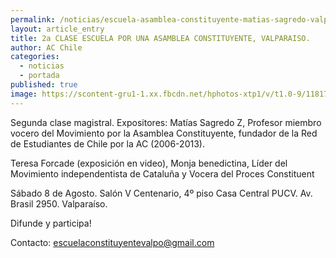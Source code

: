 ```yaml
---
permalink: /noticias/escuela-asamblea-constituyente-matias-sagredo-valparaiso.html
layout: article_entry
title: 2a CLASE ESCUELA POR UNA ASAMBLEA CONSTITUYENTE, VALPARAISO.
author: AC Chile
categories: 
  - noticias
  - portada
published: true
image: https://scontent-gru1-1.xx.fbcdn.net/hphotos-xtp1/v/t1.0-9/11817212_10153458245681397_1076318858172190093_n.jpg?oh=f24a101d68cfaa70032b6e9055facf9d&oe=56443E06
---
```


Segunda clase magistral.
Expositores: Matías Sagredo Z, Profesor miembro vocero del Movimiento por la Asamblea Constituyente, fundador de la Red de Estudiantes de Chile por la AC (2006-2013).

Teresa Forcade (exposición en video), Monja benedictina, Líder del Movimiento independentista de Cataluña y Vocera del Proces Constituent

Sábado 8 de Agosto. Salón V Centenario, 4º piso Casa Central PUCV. Av. Brasil 2950. Valparaíso.

Difunde y participa!

Contacto: escuelaconstituyentevalpo@gmail.com
